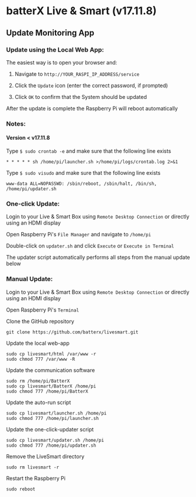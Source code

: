 # batterX Live & Smart (v17.11.8)

## Update Monitoring App

### Update using the Local Web App:

The easiest way is to open your browser and:

1. Navigate to `http://YOUR_RASPI_IP_ADDRESS/service`

2. Click the `Update` icon (enter the correct password, if prompted)

3. Click `OK` to confirm that the System should be updated

After the update is complete the Raspberry Pi will reboot automatically

### Notes:

#### Version < v17.11.8

Type `$ sudo crontab -e` and make sure that the following line exists
```
* * * * * sh /home/pi/launcher.sh >/home/pi/logs/crontab.log 2>&1
```

Type `$ sudo visudo` and make sure that the following line exists
```
www-data ALL=NOPASSWD: /sbin/reboot, /sbin/halt, /bin/sh, /home/pi/updater.sh
```

### One-click Update:

Login to your Live & Smart Box using `Remote Desktop Connection` or directly using an HDMI display

Open Raspberry Pi's `File Manager` and navigate to `/home/pi`

Double-click on `updater.sh` and click `Execute` or `Execute in Terminal`

The updater script automatically performs all steps from the manual update below

### Manual Update:

Login to your Live & Smart Box using `Remote Desktop Connection` or directly using an HDMI display

Open Raspberry Pi's `Terminal`

Clone the GitHub repository
```
git clone https://github.com/batterx/livesmart.git
```

Update the local web-app
```
sudo cp livesmart/html /var/www -r
sudo chmod 777 /var/www -R
```

Update the communication software
```
sudo rm /home/pi/BatterX
sudo cp livesmart/BatterX /home/pi
sudo chmod 777 /home/pi/BatterX
```

Update the auto-run script
```
sudo cp livesmart/launcher.sh /home/pi
sudo chmod 777 /home/pi/launcher.sh
```

Update the one-click-updater script
```
sudo cp livesmart/updater.sh /home/pi
sudo chmod 777 /home/pi/updater.sh
```

Remove the LiveSmart directory
```
sudo rm livesmart -r
```

Restart the Raspberry Pi
```
sudo reboot
```
